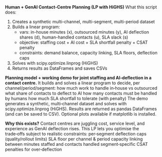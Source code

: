 **Human + GenAI Contact‑Centre Planning (LP with HiGHS)**
What this script does:
1) Creates a synthetic multi-channel, multi-segment, multi-period dataset
2) Builds a linear program:
   - vars: in-house minutes (x), outsourced minutes (y),
           AI deflection shares (d), human-handled contacts (u), SLA slack (s)
   - objective: staffing cost + AI cost + SLA shortfall penalty + CSAT penalty
   - constraints: demand balance, capacity linking, SLA floors, deflection caps
3) Solves with scipy.optimize.linprog (HiGHS)
4) Returns results as DataFrames and saves CSVs


**Planning model + working demo for joint staffing and AI‑deflection in a contact centre.**
It builds and solves a linear program to decide, per channel/period/segment:
how much work to handle in‑house vs outsourced
what share of contacts to deflect to AI
how many contacts must be handled by humans
how much SLA shortfall to tolerate (with penalty)
The demo generates a synthetic, multi‑channel dataset and solves with scipy.optimize.linprog (HiGHS). Results are returned as pandas DataFrames (and can be saved to CSV). Optional plots available if matplotlib is installed.

**Why this exists?**
Contact centres are juggling cost, service level, and experience as GenAI deflection rises. This LP lets you optimise the trade‑offs subject to realistic constraints:
per‑segment deflection caps (quality/rollout limits)
SLA floor per channel & period
capacity linking between minutes staffed and contacts handled
segment‑specific CSAT penalties for over‑deflection


